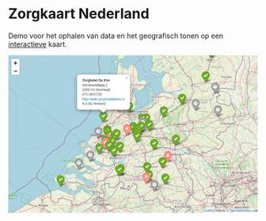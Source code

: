# Zorgkaart Nederland

Demo voor het ophalen van data en het geografisch tonen op een [interactieve](https://nbviewer.jupyter.org/github/Brinkhuis/Zorgkaart/blob/master/zorgkaart.ipynb) kaart.

![](zorgkaart.png)

